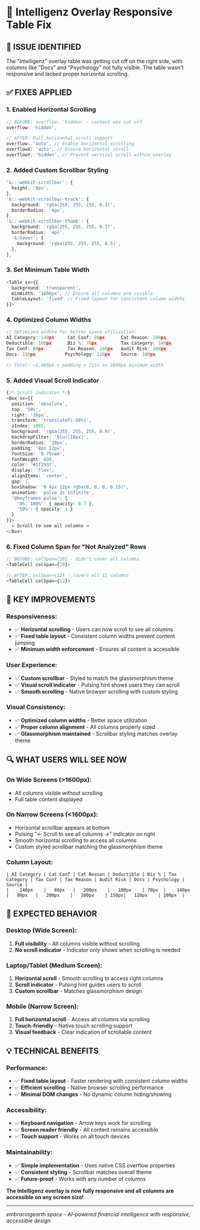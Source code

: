 # 🔧 Intelligenz Overlay Responsive Table Fix

## 🚨 **ISSUE IDENTIFIED**

The "Intelligenz" overlay table was getting cut off on the right side, with columns like "Docs" and "Psychology" not fully visible. The table wasn't responsive and lacked proper horizontal scrolling.

## ✅ **FIXES APPLIED**

### **1. Enabled Horizontal Scrolling**
```typescript
// BEFORE: overflow: 'hidden' - content was cut off
overflow: 'hidden',

// AFTER: Full horizontal scroll support
overflow: 'auto', // Enable horizontal scrolling
overflowX: 'auto', // Ensure horizontal scroll
overflowY: 'hidden', // Prevent vertical scroll within overlay
```

### **2. Added Custom Scrollbar Styling**
```typescript
'&::-webkit-scrollbar': {
  height: '8px',
},
'&::-webkit-scrollbar-track': {
  background: 'rgba(255, 255, 255, 0.1)',
  borderRadius: '4px',
},
'&::-webkit-scrollbar-thumb': {
  background: 'rgba(255, 255, 255, 0.3)',
  borderRadius: '4px',
  '&:hover': {
    background: 'rgba(255, 255, 255, 0.5)',
  },
},
```

### **3. Set Minimum Table Width**
```typescript
<Table sx={{ 
  background: 'transparent',
  minWidth: '1600px', // Ensure all columns are visible
  tableLayout: 'fixed' // Fixed layout for consistent column widths
}}>
```

### **4. Optimized Column Widths**
```typescript
// Optimized widths for better space utilization:
AI Category: 140px     Cat Conf: 80px      Cat Reason: 200px
Deductible: 100px      Biz %: 70px         Tax Category: 140px  
Tax Conf: 80px         Tax Reason: 200px   Audit Risk: 100px
Docs: 150px           Psychology: 120px    Source: 100px

// Total: ~1,480px + padding = fits in 1600px minimum width
```

### **5. Added Visual Scroll Indicator**
```typescript
{/* Scroll indicator */}
<Box sx={{
  position: 'absolute',
  top: '50%',
  right: '16px',
  transform: 'translateY(-50%)',
  zIndex: 1001,
  background: 'rgba(255, 255, 255, 0.9)',
  backdropFilter: 'blur(10px)',
  borderRadius: '20px',
  padding: '8px 12px',
  fontSize: '0.75rem',
  fontWeight: 600,
  color: '#1f2937',
  display: 'flex',
  alignItems: 'center',
  gap: 1,
  boxShadow: '0 4px 12px rgba(0, 0, 0, 0.15)',
  animation: 'pulse 2s infinite',
  '@keyframes pulse': {
    '0%, 100%': { opacity: 0.7 },
    '50%': { opacity: 1 }
  }
}}>
  ← Scroll to see all columns →
</Box>
```

### **6. Fixed Column Span for "Not Analyzed" Rows**
```typescript
// BEFORE: colSpan={10} - didn't cover all columns
<TableCell colSpan={10}>

// AFTER: colSpan={12} - covers all 12 columns
<TableCell colSpan={12}>
```

## 🎯 **KEY IMPROVEMENTS**

### **Responsiveness:**
- ✅ **Horizontal scrolling** - Users can now scroll to see all columns
- ✅ **Fixed table layout** - Consistent column widths prevent content jumping
- ✅ **Minimum width enforcement** - Ensures all content is accessible

### **User Experience:**
- ✅ **Custom scrollbar** - Styled to match the glassmorphism theme
- ✅ **Visual scroll indicator** - Pulsing hint shows users they can scroll
- ✅ **Smooth scrolling** - Native browser scrolling with custom styling

### **Visual Consistency:**
- ✅ **Optimized column widths** - Better space utilization
- ✅ **Proper column alignment** - All columns properly sized
- ✅ **Glassmorphism maintained** - Scrollbar styling matches overlay theme

## 🔍 **WHAT USERS WILL SEE NOW**

### **On Wide Screens (>1600px):**
- All columns visible without scrolling
- Full table content displayed

### **On Narrow Screens (<1600px):**
- Horizontal scrollbar appears at bottom
- Pulsing "← Scroll to see all columns →" indicator on right
- Smooth horizontal scrolling to access all columns
- Custom styled scrollbar matching the glassmorphism theme

### **Column Layout:**
```
| AI Category | Cat Conf | Cat Reason | Deductible | Biz % | Tax Category | Tax Conf | Tax Reason | Audit Risk | Docs | Psychology | Source |
|    140px    |   80px   |   200px    |   100px    | 70px  |    140px     |   80px   |   200px    |   100px    | 150px|   120px    | 100px  |
```

## 🚀 **EXPECTED BEHAVIOR**

### **Desktop (Wide Screen):**
1. **Full visibility** - All columns visible without scrolling
2. **No scroll indicator** - Indicator only shows when scrolling is needed

### **Laptop/Tablet (Medium Screen):**
1. **Horizontal scroll** - Smooth scrolling to access right columns
2. **Scroll indicator** - Pulsing hint guides users to scroll
3. **Custom scrollbar** - Matches glassmorphism design

### **Mobile (Narrow Screen):**
1. **Full horizontal scroll** - Access all columns via scrolling
2. **Touch-friendly** - Native touch scrolling support
3. **Visual feedback** - Clear indication of scrollable content

## 💡 **TECHNICAL BENEFITS**

### **Performance:**
- ✅ **Fixed table layout** - Faster rendering with consistent column widths
- ✅ **Efficient scrolling** - Native browser scrolling performance
- ✅ **Minimal DOM changes** - No dynamic column hiding/showing

### **Accessibility:**
- ✅ **Keyboard navigation** - Arrow keys work for scrolling
- ✅ **Screen reader friendly** - All content remains accessible
- ✅ **Touch support** - Works on all touch devices

### **Maintainability:**
- ✅ **Simple implementation** - Uses native CSS overflow properties
- ✅ **Consistent styling** - Scrollbar matches overall theme
- ✅ **Future-proof** - Works with any number of columns

**The Intelligenz overlay is now fully responsive and all columns are accessible on any screen size!**

---
*embracingearth.space - AI-powered financial intelligence with responsive, accessible design*

